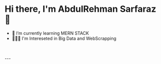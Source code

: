 # Hi there, I'm AbdulRehman Sarfaraz 👋 


- 🌱 I’m currently learning MERN STACK 
- 👨🏻‍💻  I'm Intereseted in Big Data and WebScrapping 


<br />
<br />
---
